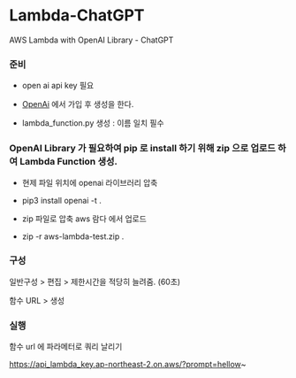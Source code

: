 # Lambda-ChatGPT

AWS Lambda with OpenAI Library - ChatGPT

### 준비
- open ai api key 필요

- [OpenAi](https://platform.openai.com/account/api-keys) 에서 가입 후 생성을 한다.

- lambda_function.py 생성 : 이름 일치 필수

### OpenAI Library 가 필요하여 pip 로 install 하기 위해 zip 으로 업로드 하여 Lambda Function 생성.
- 현제 파일 위치에 openai 라이브러리 압축 
- pip3 install openai -t .

- zip 파일로 압축 aws 람다 에서 업로드 
- zip -r aws-lambda-test.zip .

### 구성

일반구성 > 편집 > 제한시간을 적당히 늘려줌. (60초)

함수 URL > 생성

### 실행

함수 url 에 파라메터로 쿼리 날리기

https://api_lambda_key.ap-northeast-2.on.aws/?prompt=hellow~
